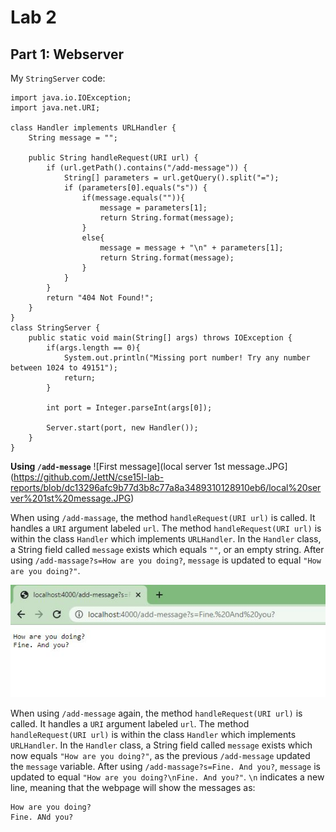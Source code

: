 # Lab 2

## Part 1: Webserver

My `StringServer` code:

```
import java.io.IOException;
import java.net.URI;

class Handler implements URLHandler {
    String message = "";

    public String handleRequest(URI url) {
        if (url.getPath().contains("/add-message")) {
            String[] parameters = url.getQuery().split("=");
            if (parameters[0].equals("s")) {
                if(message.equals("")){
                    message = parameters[1];
                    return String.format(message);
                }
                else{
                    message = message + "\n" + parameters[1];
                    return String.format(message);
                }
            }
        }
        return "404 Not Found!";
    }
}
class StringServer {
    public static void main(String[] args) throws IOException {
        if(args.length == 0){
            System.out.println("Missing port number! Try any number between 1024 to 49151");
            return;
        }

        int port = Integer.parseInt(args[0]);

        Server.start(port, new Handler());
    }
}
```

**Using `/add-message`**
![First message](local server 1st message.JPG](https://github.com/JettN/cse15l-lab-reports/blob/dc13296afc9b77d3b8c77a8a3489310128910eb6/local%20server%201st%20message.JPG) 

When using `/add-massage`, the method `handleRequest(URI url)` is called. It handles a `URI` argument labeled `url`. The method `handleRequest(URI url)` is within the class `Handler` which implements `URLHandler`. In the `Handler` class, a String field called `message` exists which equals `""`, or an empty string. After using `/add-massage?s=How are you doing?`, `message` is updated to equal `"How are you doing?"`.

![Second Message](https://github.com/JettN/cse15l-lab-reports/blob/1804356e1e0115a1c841807baada4b2bcd229358/local%20server%202nd%20message.JPG)

When using `/add-message` again, the method `handleRequest(URI url)` is called. It handles a `URI` argument labeled `url`. The method `handleRequest(URI url)` is within the class `Handler` which implements `URLHandler`. In the `Handler` class, a String field called `message` exists which now equals `"How are you doing?"`, as the previous `/add-message` updated the `message` variable. After using `/add-massage?s=Fine. And you?`, `message` is updated to equal `"How are you doing?\nFine. And you?"`. `\n` indicates a new line, meaning that the webpage will show the messages as:

```
How are you doing?
Fine. ANd you?
```
